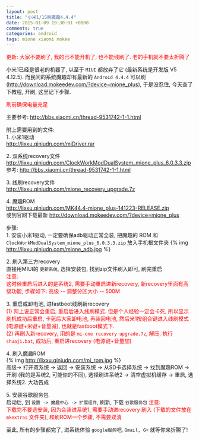 ```yaml
---
layout: post
title: "小米1/1S刷魔趣4.4.4"
date: 2015-01-09 19:30:01 +0800
comments: true
categories: android
tags: mione xiaomi mokee
---
```

<font color="red">更新: 大家不要刷了, 我的已不能开机了, 也不能线刷了. 老的手机就不要太折腾了</font>

小米1已经是很老的机器了, 以至于 `MIUI` 都放弃了它 (最新系统是开发版 V5 4.12.5).
而民间的系统魔趣却有最新的 `Android 4.4.4` 可以刷 (<http://download.mokeedev.com/?device=mione_plus>), 于是没忍住, 今天查了下教程, 开刷, 这里记下步骤.

<font color="red">刷前确保电量充足</font>

主要参考: <http://bbs.xiaomi.cn/thread-9531742-1-1.html>

附上需要用到的文件:<br />
1\. 小米1驱动<br />
    <http://lixxu.qiniudn.com/miDriver.rar>

2\. 双系统recovery文件<br />
    <http://lixxu.qiniudn.com/ClockWorkModDualSystem_mione_plus_6.0.3.3.zip>
    <br />参考: <http://bbs.xiaomi.cn/thread-9531742-1-1.html>

3\. 线刷recovery文件<br />
    <http://lixxu.qiniudn.com/mione_recovery_upgrade.7z>

4\. 魔趣ROM<br />
    <http://lixxu.qiniudn.com/MK44.4-mione_plus-141223-RELEASE.zip>
    <br />或到官网下载最新
    <http://download.mokeedev.com/?device=mione_plus>

<!--more-->
步骤:<br />
1\. 安装小米1驱动, 一定要确保adb驱动正常全装, 把魔趣的 ROM 和`ClockWorkModDualSystem_mione_plus_6.0.3.3.zip` 放入手机根文件夹
    {% img http://lixxu.qiniudn.com/mione_adb.jpg %}

2\. 刷入第三方recovery<br />
    直接用MIUI的 `更新系统`, 选择安装包, 找到zip文件刷入即可, 刷完重启
    <br /><font color="red">注意: <br />这时候重启后进入的是系统2, 需要手动重启进新recovery, 新recovery里面有高级功能, 步骤如下: 高级 -- 调整分区大小 -- 500M</font>

3\. 重启或卸电池, 进fastboot线刷新recovery<br />
    <font color="red">(1) 网上说正常会重启, 重启后进入线刷模式. 但是个人经验一定会卡死, 所以显示刷机成功后重启, 卡死后大家卸电池, 再装回电池, 然后米1按组合键进入线刷模式 (电源键+米键+音量减), 也就是fastboot模式下.</font><br />
    <font color="red">(2) 再刷入新recovery, 用的是 `mi-one recovery upgrade.7z`, 解压, 执行 `shuaji.bat`, 成功后, 重启进recovery (电源键+音量加)</font>

4\. 刷入魔趣ROM<br />
    {% img http://lixxu.qiniudn.com/mi_rom.jpg %}
    <br />高级-> 打开双系统 -> 返回 -> 安装系统 -> 从SD卡选择系统 -> 找到魔趣ROM -> 开刷 (我的是系统2, 可能你的不同), 选择刷进系统2 -> 清空虚拟机缓存 -> 重启, 选择系统2. 大功告成

5\. 安装谷歌服务包<br />
    启动后, 到 `设置 -> 魔趣中心 -> 扩展组件`, 刷新, 下载 `谷歌服务包`
    <font color="red">注意:<br />下载完不要选安装, 因为会装进系统1, 需要手动进recovery 刷入 (下载的文件放在 `mkextras` 文件夹), 和刷ROM一个步骤, 不需要双清</font>

至此, 所有的步骤都完了, 进系统体验 `google服务`吧, `Gmail, G+` 就等你来折腾了!
<!--more-->
